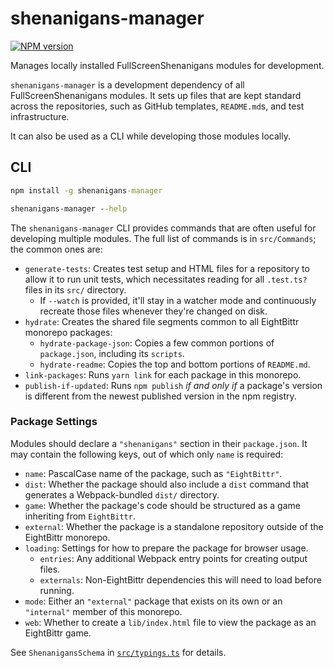 # shenanigans-manager

[![NPM version](https://badge.fury.io/js/shenanigans-manager.svg)](http://badge.fury.io/js/shenanigans-manager)

Manages locally installed FullScreenShenanigans modules for development.

`shenanigans-manager` is a development dependency of all FullScreenShenanigans modules.
It sets up files that are kept standard across the repositories, such as GitHub templates, `README.md`s, and test infrastructure.

It can also be used as a CLI while developing those modules locally.

## CLI

```cmd
npm install -g shenanigans-manager

shenanigans-manager --help
```

The `shenanigans-manager` CLI provides commands that are often useful for developing multiple modules.
The full list of commands is in `src/Commands`; the common ones are:

-   `generate-tests`: Creates test setup and HTML files for a repository to allow it to run unit tests, which necessitates reading for all `.test.ts?` files in its `src/` directory.
    -   If `--watch` is provided, it'll stay in a watcher mode and continuously recreate those files whenever they're changed on disk.
-   `hydrate`: Creates the shared file segments common to all EightBittr monorepo packages:
    -   `hydrate-package-json`: Copies a few common portions of `package.json`, including its `scripts`.
    -   `hydrate-readme`: Copies the top and bottom portions of `README.md`.
-   `link-packages`: Runs `yarn link` for each package in this monorepo.
-   `publish-if-updated`: Runs `npm publish` _if and only if_ a package's version is different from the newest published version in the npm registry.

### Package Settings

Modules should declare a `"shenanigans"` section in their `package.json`.
It may contain the following keys, out of which only `name` is required:

-   `name`: PascalCase name of the package, such as `"EightBittr"`.
-   `dist`: Whether the package should also include a `dist` command that generates a Webpack-bundled `dist/` directory.
-   `game`: Whether the package's code should be structured as a game inheriting from `EightBittr`.
-   `external`: Whether the package is a standalone repository outside of the EightBittr monorepo.
-   `loading`: Settings for how to prepare the package for browser usage.
    -   `entries`: Any additional Webpack entry points for creating output files.
    -   `externals`: Non-EightBittr dependencies this will need to load before running.
-   `mode`: Either an `"external"` package that exists on its own or an `"internal"` member of this monorepo.
-   `web`: Whether to create a `lib/index.html` file to view the package as an EightBittr game.

See `ShenanigansSchema` in [`src/typings.ts`](./src/typings.ts) for details.

